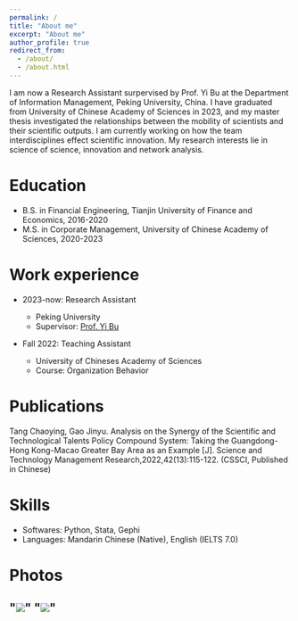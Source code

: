 ```yaml
---
permalink: /
title: "About me"
excerpt: "About me"
author_profile: true
redirect_from: 
  - /about/
  - /about.html
---
```


I am now a Research Assistant surpervised by Prof. Yi Bu at the Department of Information Management, Peking University, China. I have graduated from University of Chinese Academy of Sciences in 2023, and my master thesis investigated the relationships between the mobility of scientists and their scientific outputs. I am currently working on how the team interdisciplines effect scientific innovation. My research interests lie in science of science, innovation and network analysis.

Education
======
* B.S. in Financial Engineering, Tianjin University of Finance and Economics, 2016-2020
* M.S. in Corporate Management, University of Chinese Academy of Sciences, 2020-2023

Work experience
======
* 2023-now: Research Assistant
  * Peking University
  * Supervisor: [Prof. Yi Bu](https://buyi08.wixsite.com/yi-bu)

* Fall 2022: Teaching Assistant
  * University of Chineses Academy of Sciences
  * Course: Organization Behavior

Publications
======
Tang Chaoying, Gao Jinyu. Analysis on the Synergy of the Scientific and Technological Talents Policy Compound System: Taking the Guangdong-Hong Kong-Macao Greater Bay Area as an Example [J]. Science and Technology Management Research,2022,42(13):115-122. (CSSCI, Published in Chinese)

Skills
======
* Softwares: Python, Stata, Gephi
* Languages: Mandarin Chinese (Native), English (IELTS 7.0)

Photos
======
"<img src='/images/IMG_E8865.png'>"
"<img src='/images/IMG_9187.png'>"
---

